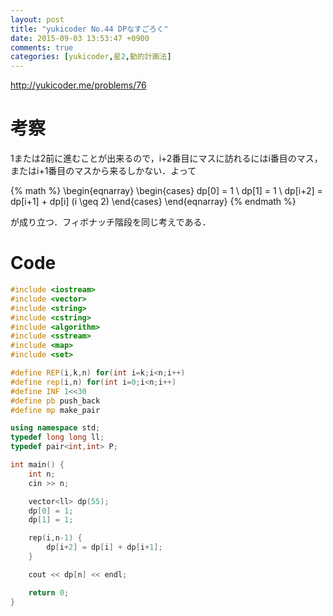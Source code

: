```yaml
---
layout: post
title: "yukicoder No.44 DPなすごろく"
date: 2015-09-03 13:53:47 +0900
comments: true
categories: [yukicoder,星2,動的計画法]
---
```


http://yukicoder.me/problems/76  

# 考察
1または2前に進むことが出来るので，i+2番目にマスに訪れるにはi番目のマス，またはi+1番目のマスから来るしかない．よって

{% math %}
\begin{eqnarray}
\begin{cases}
dp[0] = 1 \\
dp[1] = 1 \\
dp[i+2] = dp[i+1] + dp[i] (i \geq 2)
\end{cases}
\end{eqnarray}
{% endmath %}

が成り立つ．フィボナッチ階段を同じ考えである．

# Code

```cpp
#include <iostream>
#include <vector>
#include <string>
#include <cstring>
#include <algorithm>
#include <sstream>
#include <map>
#include <set>

#define REP(i,k,n) for(int i=k;i<n;i++)
#define rep(i,n) for(int i=0;i<n;i++)
#define INF 1<<30
#define pb push_back
#define mp make_pair

using namespace std;
typedef long long ll;
typedef pair<int,int> P;

int main() {
    int n;
    cin >> n;

    vector<ll> dp(55);
    dp[0] = 1;
    dp[1] = 1;

    rep(i,n-1) {
        dp[i+2] = dp[i] + dp[i+1];
    }

    cout << dp[n] << endl;

    return 0;
}
```
